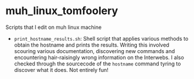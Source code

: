 muh_linux_tomfoolery
====================

Scripts that I edit on muh linux machine

* `print_hostname_results.sh`: Shell script that applies various methods to obtain the hostname and prints the results. Writing this involved scouring various documentation, discovering new commands and encountering hair-raisingly wrong information on the Interwebs. I also checked through the sourcecode of the `hostname` command tyring to discover what it does. Not entirely fun!

